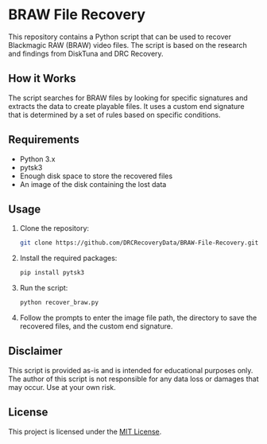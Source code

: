 # BRAW File Recovery

This repository contains a Python script that can be used to recover Blackmagic RAW (BRAW) video files. The script is based on the research and findings from DiskTuna and DRC Recovery.

## How it Works

The script searches for BRAW files by looking for specific signatures and extracts the data to create playable files. It uses a custom end signature that is determined by a set of rules based on specific conditions.

## Requirements

* Python 3.x
* pytsk3
* Enough disk space to store the recovered files
* An image of the disk containing the lost data

## Usage

1. Clone the repository:

    ```bash
    git clone https://github.com/DRCRecoveryData/BRAW-File-Recovery.git
    ```

2. Install the required packages:

    ```bash
    pip install pytsk3
    ```

3. Run the script:

    ```bash
    python recover_braw.py
    ```

4. Follow the prompts to enter the image file path, the directory to save the recovered files, and the custom end signature.

## Disclaimer

This script is provided as-is and is intended for educational purposes only. The author of this script is not responsible for any data loss or damages that may occur. Use at your own risk.

## License

This project is licensed under the [MIT License](LICENSE).
